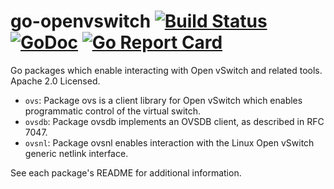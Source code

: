 go-openvswitch [![Build Status](https://travis-ci.org/linkernetworks/go-openvswitch.svg?branch=master)](https://travis-ci.org/linkernetworks/go-openvswitch) [![GoDoc](https://godoc.org/github.com/linkernetworks/go-openvswitch?status.svg)](https://godoc.org/github.com/linkernetworks/go-openvswitch) [![Go Report Card](https://goreportcard.com/badge/github.com/digitalocean/go-openvswitch)](https://goreportcard.com/report/github.com/digitalocean/go-openvswitch)
==============

Go packages which enable interacting with Open vSwitch and related tools. Apache 2.0 Licensed.

- `ovs`: Package ovs is a client library for Open vSwitch which enables programmatic control of the virtual switch.
- `ovsdb`: Package ovsdb implements an OVSDB client, as described in RFC 7047.
- `ovsnl`: Package ovsnl enables interaction with the Linux Open vSwitch generic netlink interface.

See each package's README for additional information.
